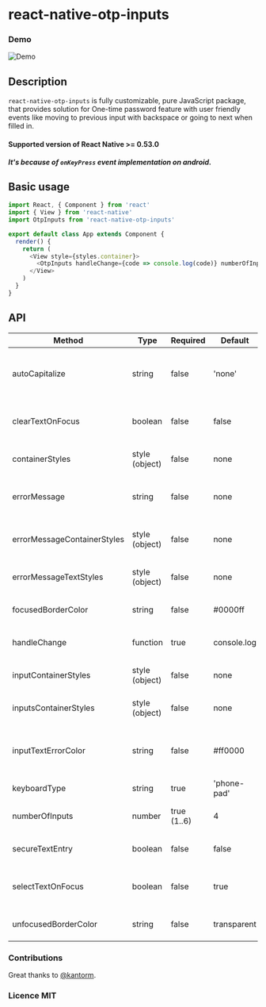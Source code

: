 # react-native-otp-inputs

### Demo

![Demo](https://user-images.githubusercontent.com/17621507/36565065-a03b98b0-181f-11e8-9a54-09d978bec892.gif)

## Description

`react-native-otp-inputs` is fully customizable, pure JavaScript package, that provides solution for One-time password feature with user friendly events like moving to previous input with backspace or going to next when filled in.

#### Supported version of React Native >= 0.53.0

**_It's because of `onKeyPress` event implementation on android._**

## Basic usage

```js
import React, { Component } from 'react'
import { View } from 'react-native'
import OtpInputs from 'react-native-otp-inputs'

export default class App extends Component {
  render() {
    return (
      <View style={styles.container}>
        <OtpInputs handleChange={code => console.log(code)} numberOfInputs={6} />
      </View>
    )
  }
}
```

## API

| Method                      | Type           | Required    | Default     | Description                                                    |
| --------------------------- | -------------- | ----------- | ----------- | -------------------------------------------------------------- |
| autoCapitalize              | string         | false       | 'none'      | Defines input auto capitalization (only use with keyboardType) |
| clearTextOnFocus            | boolean        | false       | false       | Defines if input text should be cleared on focus               |
| containerStyles             | style (object) | false       | none        | Styles applied to whole container                              |
| errorMessage                | string         | false       | none        | Error message that is displayed above inputs                   |
| errorMessageContainerStyles | style (object) | false       | none        | Styles applied to error message container                      |
| errorMessageTextStyles      | style (object) | false       | none        | Styles applied to error message text                           |
| focusedBorderColor          | string         | false       | #0000ff     | borderColor of input when focused                              |
| handleChange                | function       | true        | console.log | Returns otp code which is typed in inputs                      |
| inputContainerStyles        | style (object) | false       | none        | Styles applied to each input container                         |
| inputsContainerStyles       | style (object) | false       | none        | Styles applied to inputs container                             |
| inputTextErrorColor         | string         | false       | #ff0000     | Color of text inside input container when error is passed in   |
| keyboardType                | string         | true        | 'phone-pad' | Keyboard type for inputs                                       |
| numberOfInputs              | number         | true (1..6) | 4           | How many inputs should be rendered                             |
| secureTextEntry             | boolean        | false       | false       | Defines if input will hide text inside                         |
| selectTextOnFocus           | boolean        | false       | true        | Defines if input text should be selected on focus              |
| unfocusedBorderColor        | string         | false       | transparent | borderColor of input when not focused                          |

### Contributions

Great thanks to [@kantorm](https://github.com/kantorm).

### Licence MIT
